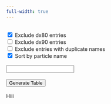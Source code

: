 ```yaml
---
full-width: true
---
```


<head>
    <meta charset="UTF-8">
    <meta name="viewport" content="width=device-width, initial-scale=1.0">
    <title>Create Table</title>
    <form >
        <br>
        <input type="checkbox" id="noDX80" name="noDX80" value="noDX80" checked=true>
        <label for="noDX80"> Exclude dx80 entries </label><br>
        <input type="checkbox" id="noDX90" name="noDX90" value="noDX90">
        <label for="noDX90"> Exclude dx90 entries </label><br>
        <input type="checkbox" id="noDupes" name="noDupes" value="noDupes">        
        <label for="noDupes"> Exclude entries with duplicate names </label><br>
        <input type="checkbox" id="sortName" name="sortName" value="sortName" checked=true>
        <label for="sortName"> Sort by particle name </label><br>
        <br><input type="text" id="searchname" name="searchname"><br><br>
        <button type="button" id="generateTableButton">Generate Table</button><br><br>
        <meh id="totaltext">Hiii</meh>
    </form>
</head>

<body>
	<div id="tableContainer"></div>
	<script type="module">
        import { generateTable } from './tf2.js';
        window.generateTable = generateTable;
        generateTable();
        document.getElementById("generateTableButton").addEventListener("click", function(event) {
            event.preventDefault();  // Prevents page reload
            generateTable();         // Calls the function to generate the table
        });
        document.getElementById("searchname").addEventListener("input", function(event) {
            event.preventDefault();  // Prevents page reload
            generateTable();         // Calls the function to generate the table
        });
        document.getElementById("searchname").addEventListener('keydown', function(event) {
            if (event.key === 'Enter') {
                event.preventDefault();
            }
        });
    </script>
</body>
